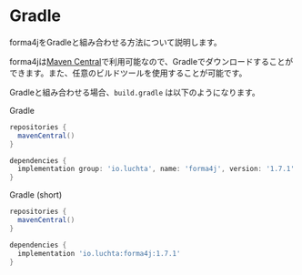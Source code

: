# Gradle

forma4jをGradleと組み合わせる方法について説明します。

forma4jは[Maven Central](https://central.sonatype.com/artifact/io.luchta/forma4j)で利用可能なので、Gradleでダウンロードすることができます。また、任意のビルドツールを使用することが可能です。

Gradleと組み合わせる場合、`build.gradle` は以下のようになります。

Gradle

```gradle
repositories {
  mavenCentral()
}

dependencies {
  implementation group: 'io.luchta', name: 'forma4j', version: '1.7.1'
}
```

Gradle (short)

```gradle
repositories {
  mavenCentral()
}

dependencies {
  implementation 'io.luchta:forma4j:1.7.1'
}
```
